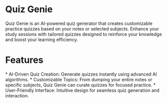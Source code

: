 <h1>Quiz Genie</h1>
Quiz Genie is an AI-powered quiz generator that creates customizable practice quizzes based on your notes or selected subjects. Enhance your study sessions with tailored quizzes designed to reinforce your knowledge and boost your learning efficiency.

<h1>Features</h1>
* AI-Driven Quiz Creation: Generate quizzes instantly using advanced AI algorithms.
* Customizable Topics: From dumping your entire notes or specific subjects, Quiz Genie can curate quizzes for focused practice.
* User-Friendly Interface: Intuitive design for seamless quiz generation and interaction.
